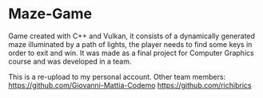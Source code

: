 # Maze-Game
 Game created with C++ and Vulkan, it consists of a dynamically generated maze illuminated by a path of lights, the player needs to find some keys in order to exit and win. It was made as a final project for Computer Graphics course and was developed in a team.

This is a re-upload to my personal account.
Other team members: 
https://github.com/Giovanni-Mattia-Codemo
https://github.com/richibrics
